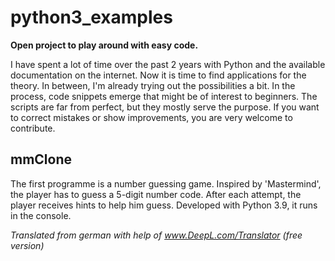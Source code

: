 # python3_examples

**Open project to play around with easy code.**

I have spent a lot of time over the past 2 years with Python and the available documentation on the internet.
Now it is time to find applications for the theory.
In between, I'm already trying out the possibilities a bit. In the process, code snippets emerge that might be of interest to beginners.
The scripts are far from perfect, but they mostly serve the purpose. 
If you want to correct mistakes or show improvements, you are very welcome to contribute.

## mmClone
The first programme is a number guessing game. Inspired by 'Mastermind', the player has to guess a 5-digit number code. After each attempt, the player receives hints to help him guess. Developed with Python 3.9, it runs in the console. 









_Translated from german with help of www.DeepL.com/Translator (free version)_
